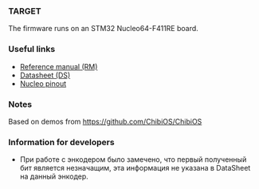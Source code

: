 
### TARGET

The firmware runs on an STM32 Nucleo64-F411RE board.


### Useful links
* [Reference manual (RM)](https://www.st.com/resource/en/user_manual/um1724-stm32-nucleo64-boards-mb1136-stmicroelectronics.pdf)
* [Datasheet (DS)](https://www.st.com/resource/en/data_brief/nucleo-f411re.pdf)
* [Nucleo pinout](https://os.mbed.com/platforms/ST-Nucleo-F411RE/)

### Notes

Based on demos from https://github.com/ChibiOS/ChibiOS


### Information for developers

* При работе с энкодером было замечено, что первый полученный бит является незначащим, эта информация не указана в DataSheet на данный энкодер.